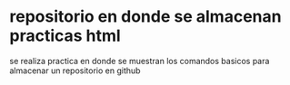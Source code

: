 # repositorio en donde se almacenan practicas html

se realiza practica en donde se muestran los comandos basicos para almacenar un repositorio en github